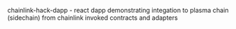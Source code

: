 chainlink-hack-dapp - react dapp demonstrating integation to plasma chain (sidechain) from chainlink invoked contracts and adapters